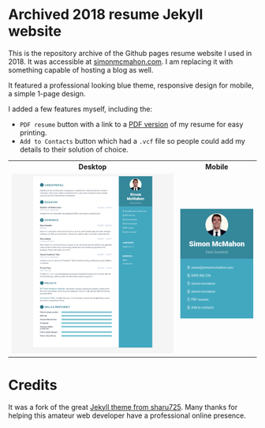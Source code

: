 # Archived 2018 resume Jekyll website

This is the repository archive of the Github pages resume website I used in 2018. It was accessible at [simonmcmahon.com](https://simonmcmahon.com). I am replacing it with something capable of hosting a blog as well.

It featured a professional looking blue theme, responsive design for mobile, a simple 1-page design.

I added a few features myself, including the:
* `PDF resume` button with a link to a [PDF version](/assets/sm_resume.pdf) of my resume for easy printing.
* `Add to Contacts` button which had a `.vcf` file so people could add my details to their solution of choice.

<table>
  <tr>
    <th>Desktop</th>
    <th>Mobile</th>
  </tr>
  <tr>
    <td>
        <img src="/assets/fullpage-desktop-screenshot.png?raw=true" width="600"/>
    </td>
    <td>
        <img src="/assets/mobile-screenshot.png?raw=true" width="250"/>
    </td>
  </tr>
</table>

# Credits

It was a fork of the great [Jekyll theme from sharu725](https://github.com/sharu725/online-cv/). Many thanks for helping this amateur web developer have a professional online presence.




